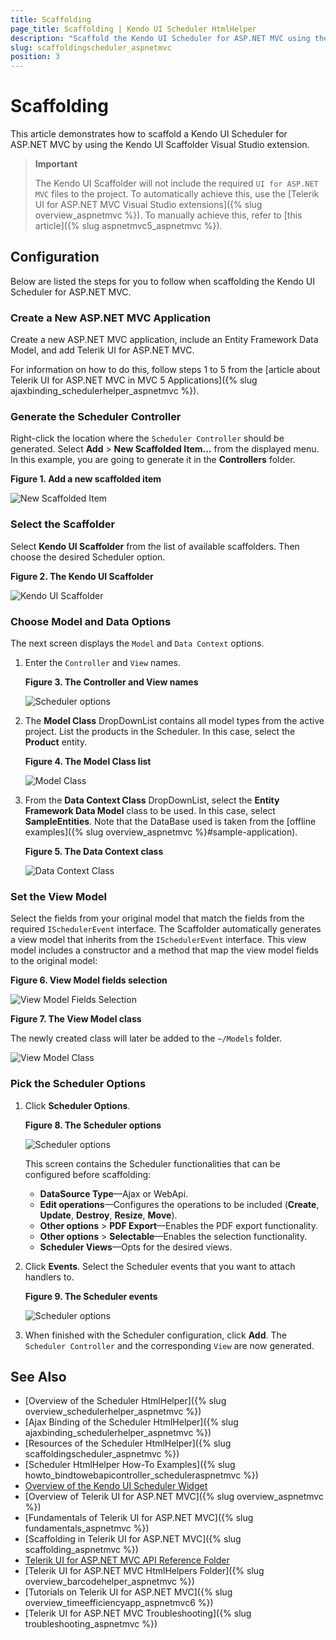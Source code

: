 ```yaml
---
title: Scaffolding
page_title: Scaffolding | Kendo UI Scheduler HtmlHelper
description: "Scaffold the Kendo UI Scheduler for ASP.NET MVC using the Kendo UI Scaffolder extension for Visual Studio."
slug: scaffoldingscheduler_aspnetmvc
position: 3
---
```


# Scaffolding

This article demonstrates how to scaffold a Kendo UI Scheduler for ASP.NET MVC by using the Kendo UI Scaffolder Visual Studio extension.

> **Important**  
>
> The Kendo UI Scaffolder will not include the required `UI for ASP.NET MVC` files to the project. To automatically achieve this, use the [Telerik UI for ASP.NET MVC Visual Studio extensions]({% slug overview_aspnetmvc %}). To manually achieve this, refer to [this article]({% slug aspnetmvc5_aspnetmvc %}).

## Configuration

Below are listed the steps for you to follow when scaffolding the Kendo UI Scheduler for ASP.NET MVC.

### Create a New ASP.NET MVC Application

Create a new ASP.NET MVC application, include an Entity Framework Data Model, and add Telerik UI for ASP.NET MVC.

For information on how to do this, follow steps 1 to 5 from the [article about Telerik UI for ASP.NET MVC in MVC 5 Applications]({% slug ajaxbinding_schedulerhelper_aspnetmvc %}).

### Generate the Scheduler Controller

Right-click the location where the `Scheduler Controller` should be generated. Select **Add** > **New Scaffolded Item...** from the displayed menu. In this example, you are going to generate it in the **Controllers** folder.

**Figure 1. Add a new scaffolded item**

![New Scaffolded Item](/helpers/scheduler/images/scaffolding/scheduler_new_scaffolded_item.png)

### Select the Scaffolder

Select **Kendo UI Scaffolder** from the list of available scaffolders. Then choose the desired Scheduler option.

**Figure 2. The Kendo UI Scaffolder**

![Kendo UI Scaffolder](/images/scaffolding/kendo_ui_scaffolder.png)  

### Choose Model and Data Options

The next screen displays the `Model` and `Data Context` options.

1. Enter the `Controller` and `View` names.

    **Figure 3. The Controller and View names**

    ![Scheduler options](/helpers/scheduler/images/scaffolding/ui_for_aspnetmvc_scheduler_1.png)

1. The **Model Class** DropDownList contains all model types from the active project. List the products in the Scheduler. In this case, select the **Product** entity.

    **Figure 4. The Model Class list**

    ![Model Class](/helpers/scheduler/images/scaffolding/ui_for_aspnetmvc_scheduler_3.png)

1. From the **Data Context Class** DropDownList, select the **Entity Framework Data Model** class to be used. In this case, select **SampleEntities**. Note that the DataBase used is taken from the [offline examples]({% slug overview_aspnetmvc %}#sample-application).

    **Figure 5. The Data Context class**

    ![Data Context Class](/helpers/scheduler/images/scaffolding/ui_for_aspnetmvc_scheduler_2.png)  

### Set the View Model

Select the fields from your original model that match the fields from the required `ISchedulerEvent` interface. The Scaffolder automatically generates a view model that inherits from the `ISchedulerEvent` interface. This view model includes a constructor and a method that map the view model fields to the original model:  

**Figure 6. View Model fields selection**

![View Model Fields Selection](/helpers/scheduler/images/scaffolding/ui_for_aspnetmvc_scheduler_4.png)  

**Figure 7. The View Model class**

The newly created class will later be added to the `~/Models` folder.

![View Model Class](/helpers/scheduler/images/scaffolding/ui_for_aspnetmvc_scheduler_7.png)

### Pick the Scheduler Options

1. Click **Scheduler Options**.

    **Figure 8. The Scheduler options**

    ![Scheduler options](/helpers/scheduler/images/scaffolding/ui_for_aspnetmvc_scheduler_5.png)

    This screen contains the Scheduler functionalities that can be configured before scaffolding:  

    * **DataSource Type**&mdash;Ajax or WebApi.
    * **Edit operations**&mdash;Configures the operations to be included (**Create**, **Update**, **Destroy**, **Resize**, **Move**).
    * **Other options** > **PDF Export**&mdash;Enables the PDF export functionality.
    * **Other options** > **Selectable**&mdash;Enables the selection functionality.
    * **Scheduler Views**&mdash;Opts for the desired views.

1. Click **Events**. Select the Scheduler events that you want to attach handlers to.

    **Figure 9. The Scheduler events**

    ![Scheduler options](/helpers/scheduler/images/scaffolding/ui_for_aspnetmvc_scheduler_6.png)  

1. When finished with the Scheduler configuration, click **Add**. The `Scheduler Controller` and the corresponding `View` are now generated.

## See Also

* [Overview of the Scheduler HtmlHelper]({% slug overview_schedulerhelper_aspnetmvc %})
* [Ajax Binding of the Scheduler HtmlHelper]({% slug ajaxbinding_schedulerhelper_aspnetmvc %})
* [Resources of the Scheduler HtmlHelper]({% slug scaffoldingscheduler_aspnetmvc %})
* [Scheduler HtmlHelper How-To Examples]({% slug howto_bindtowebapicontroller_scheduleraspnetmvc %})
* [Overview of the Kendo UI Scheduler Widget](http://docs.telerik.com/kendo-ui/controls/scheduling/scheduler/overview)
* [Overview of Telerik UI for ASP.NET MVC]({% slug overview_aspnetmvc %})
* [Fundamentals of Telerik UI for ASP.NET MVC]({% slug fundamentals_aspnetmvc %})
* [Scaffolding in Telerik UI for ASP.NET MVC]({% slug scaffolding_aspnetmvc %})
* [Telerik UI for ASP.NET MVC API Reference Folder](/api/Kendo.Mvc/AggregateFunction)
* [Telerik UI for ASP.NET MVC HtmlHelpers Folder]({% slug overview_barcodehelper_aspnetmvc %})
* [Tutorials on Telerik UI for ASP.NET MVC]({% slug overview_timeefficiencyapp_aspnetmvc6 %})
* [Telerik UI for ASP.NET MVC Troubleshooting]({% slug troubleshooting_aspnetmvc %})
